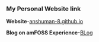 
### My Personal Website link

**Website**-[anshuman-8.github.io](https://anshuman-8.github.io/)

**Blog on amFOSS Experience**-[BLog](https://anshuman-8.github.io/2021/11/04/amFOSS-Task-Experience/)
